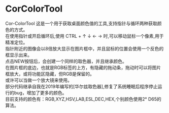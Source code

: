 # CorColorTool
Cor-ColorTool
这是一个用于获取桌面颜色值的工具,支持指针与循环两种获取颜色的方式。  
在使用指针或开启循环后,使用 CTRL + ↑ ↓ ← → 时,可以移动鼠标一个像素,用于精准定位。  
指针附近的图像会以8倍放大显示在图片框中，并且鼠标的位置会使用一个反色的框显示出来。  
点击NEW按钮后，会创建一个同样的取色器，并且继承颜色。  
在图片框的底边，也就是RGB标签的上方，有隐藏的拖动条，拖动时可以将图片框放大，或将功能区隐藏，但RGB是保留的。  
或许可以当做一个放大镜来使用。  
部分代码继承自我在2019年编写的[华尔兹取色器],修复了系统睡眠后程序停止运行的bug，增加了更多的颜色。  
目前支持的颜色有：RGB,XYZ,HSV,LAB,ESL,DEC,HEX,个别颜色使用2° D65的算法。
